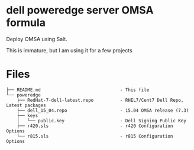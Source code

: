 # dell poweredge server OMSA formula
Deploy OMSA using Salt.

This is immature, but I am using it for a few projects


# Files
```
├── README.md                              - This file
└── poweredge
    ├── RedHat-7-dell-latest.repo          - RHEL7/Cent7 Dell Repo, Latest packages
    ├── dell_15_04.repo                    - 15.04 OMSA release (7.3)
    ├── keys
    │   └── public.key                     - Dell Signing Public Key
    ├── r420.sls                           - r420 Configuration Options
    └── r815.sls                           - r815 Configuration Options
```
